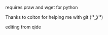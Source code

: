 requires praw and wget for python

Thanks to colton for helping me with git
( ͡° ͜ʖ ͡°)

editing from qide